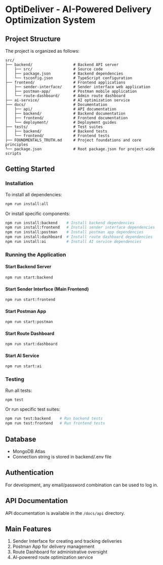 # OptiDeliver - AI-Powered Delivery Optimization System

## Project Structure

The project is organized as follows:

```
src/
├── backend/                  # Backend API server
│   ├── src/                  # Source code
│   ├── package.json          # Backend dependencies
│   └── tsconfig.json         # TypeScript configuration
├── frontend/                 # Frontend applications
│   ├── sender-interface/     # Sender interface web application
│   ├── postman-app/          # Postman mobile application
│   └── route-dashboard/      # Admin route dashboard
├── ai-service/               # AI optimization service
├── docs/                     # Documentation
│   ├── api/                  # API documentation
│   ├── backend/              # Backend documentation
│   ├── frontend/             # Frontend documentation
│   └── deployment/           # Deployment guides
├── tests/                    # Test suites
│   ├── backend/              # Backend tests
│   └── frontend/             # Frontend tests
├── FOUNDMENTALS_TRUTH.md     # Project foundations and core principles
└── package.json              # Root package.json for project-wide scripts
```

## Getting Started

### Installation

To install all dependencies:

```bash
npm run install:all
```

Or install specific components:

```bash
npm run install:backend    # Install backend dependencies
npm run install:frontend   # Install sender interface dependencies
npm run install:postman    # Install postman app dependencies
npm run install:dashboard  # Install route dashboard dependencies
npm run install:ai         # Install AI service dependencies
```

### Running the Application

#### Start Backend Server

```bash
npm run start:backend
```

#### Start Sender Interface (Main Frontend)

```bash
npm run start:frontend
```

#### Start Postman App

```bash
npm run start:postman
```

#### Start Route Dashboard

```bash
npm run start:dashboard
```

#### Start AI Service

```bash
npm run start:ai
```

### Testing

Run all tests:

```bash
npm test
```

Or run specific test suites:

```bash
npm run test:backend    # Run backend tests
npm run test:frontend   # Run frontend tests
```

## Database

- MongoDB Atlas
- Connection string is stored in backend/.env file

## Authentication

For development, any email/password combination can be used to log in.

## API Documentation

API documentation is available in the `/docs/api` directory.

## Main Features

1. Sender Interface for creating and tracking deliveries
2. Postman App for delivery management
3. Route Dashboard for administrative oversight
4. AI-powered route optimization service
